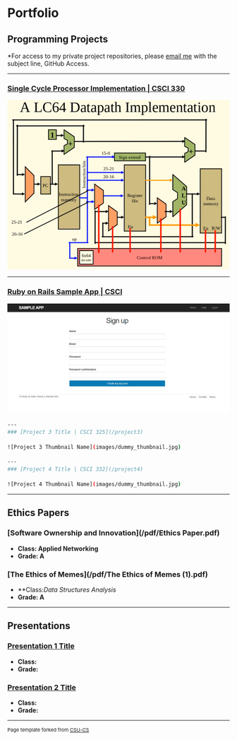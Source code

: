 Portfolio
=========

Programming Projects
--------------------

*For access to my private project repositories, please [email me](mailto:example@csustudent.net?subject=GitHub%20Access) with the subject line, GitHub Access.

---
### [Single Cycle Processor Implementation | CSCI 330](/project1)

![Single Cycle Processor Implementation](images/SSP.PNG)

---
### [Ruby on Rails Sample App | CSCI ](/project2)

![Project 2 Thumbnail Name](images/SampleApp2.PNG)


```bash
---
### [Project 3 Title | CSCI 325](/project3)

![Project 3 Thumbnail Name](images/dummy_thumbnail.jpg)

---
### [Project 4 Title | CSCI 332](/project4)

![Project 4 Thumbnail Name](images/dummy_thumbnail.jpg)
```
---

Ethics Papers
-------------

### [Software Ownership and Innovation](/pdf/Ethics Paper.pdf)

-   **Class: Applied Networking**  
-   **Grade: A**

### [The Ethics of Memes](/pdf/The Ethics of Memes (1).pdf)

-   **Class:*Data Structures Analysis* 
-   **Grade: A**

---

Presentations
-------------

### [Presentation 1 Title](/pdf/presentation1.pdf)

- **Class:** 
- **Grade:**


### [Presentation 2 Title](/pdf/presentation2.pdf)

- **Class:** 
- **Grade:**

---

<p style="font-size:11px">Page template forked from <a href="https://github.com/csu-cs/csci-portfolio">CSU-CS</a></p>
<!-- Remove above link if you don't want to attributive -->
